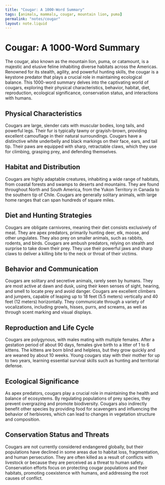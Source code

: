 ```yaml
---
title: "Cougar: A 1000-Word Summary"
tags: [animals, mammals, cougar, mountain lion, puma]
permalink: "notes/cougar"
layout: note.liquid
---
```


# Cougar: A 1000-Word Summary

The cougar, also known as the mountain lion, puma, or catamount, is a majestic and elusive feline inhabiting diverse habitats across the Americas. Renowned for its stealth, agility, and powerful hunting skills, the cougar is a keystone predator that plays a crucial role in maintaining ecological balance. This 1000-word summary delves into the captivating world of cougars, exploring their physical characteristics, behavior, habitat, diet, reproduction, ecological significance, conservation status, and interactions with humans.

## Physical Characteristics

Cougars are large, slender cats with muscular bodies, long tails, and powerful legs. Their fur is typically tawny or grayish-brown, providing excellent camouflage in their natural surroundings. Cougars have a distinctive white underbelly and black markings on their face, ears, and tail tip. Their paws are equipped with sharp, retractable claws, which they use for climbing, grasping prey, and defending themselves.

## Habitat and Distribution

Cougars are highly adaptable creatures, inhabiting a wide range of habitats, from coastal forests and swamps to deserts and mountains. They are found throughout North and South America, from the Yukon Territory in Canada to the southern tip of Chile. Cougars are generally solitary animals, with large home ranges that can span hundreds of square miles.

## Diet and Hunting Strategies

Cougars are obligate carnivores, meaning their diet consists exclusively of meat. They are apex predators, primarily hunting deer, elk, moose, and other ungulates. They also prey on smaller animals, such as rabbits, rodents, and birds. Cougars are ambush predators, relying on stealth and surprise to take down their prey. They use their powerful jaws and sharp claws to deliver a killing bite to the neck or throat of their victims.

## Behavior and Communication

Cougars are solitary and secretive animals, rarely seen by humans. They are most active at dawn and dusk, using their keen senses of sight, hearing, and smell to locate prey and avoid danger. Cougars are excellent climbers and jumpers, capable of leaping up to 18 feet (5.5 meters) vertically and 40 feet (12 meters) horizontally. They communicate through a variety of vocalizations, including growls, hisses, purrs, and screams, as well as through scent marking and visual displays.

## Reproduction and Life Cycle

Cougars are polygynous, with males mating with multiple females. After a gestation period of about 90 days, females give birth to a litter of 1 to 6 kittens. The kittens are born blind and helpless, but they grow quickly and are weaned by about 10 weeks. Young cougars stay with their mother for up to two years, learning essential survival skills such as hunting and territorial defense.

## Ecological Significance

As apex predators, cougars play a crucial role in maintaining the health and balance of ecosystems. By regulating populations of prey species, they prevent overgrazing and promote biodiversity. Cougars also indirectly benefit other species by providing food for scavengers and influencing the behavior of herbivores, which can lead to changes in vegetation structure and composition.

## Conservation Status and Threats

Cougars are not currently considered endangered globally, but their populations have declined in some areas due to habitat loss, fragmentation, and human persecution. They are often killed as a result of conflicts with livestock or because they are perceived as a threat to human safety. Conservation efforts focus on protecting cougar populations and their habitats, promoting coexistence with humans, and addressing the root causes of conflict.

